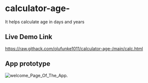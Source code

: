# calculator-age-
It helps calculate age in days and years

## Live Demo Link
https://raw.githack.com/olufunke1011/calculator-age-/main/calc.html

## App prototype
![welcome_Page_Of_The_App.](page1.png "welcome page to the calculator")

